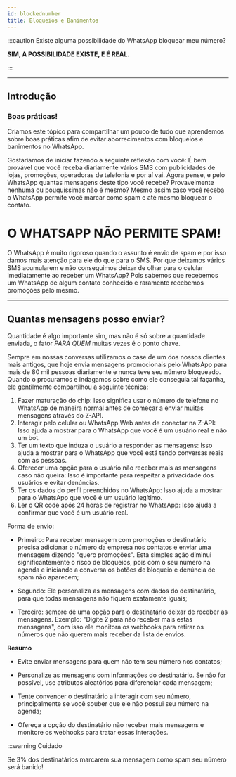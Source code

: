 ```yaml
---
id: blockednumber
title: Bloqueios e Banimentos
---
```


:::caution Existe alguma possibilidade do WhatsApp bloquear meu número?

**SIM, A POSSIBILIDADE EXISTE, E É REAL.**

:::

---

## Introdução

### Boas práticas!

Criamos este tópico para compartilhar um pouco de tudo que aprendemos sobre boas práticas afim de evitar aborrecimentos com bloqueios e banimentos no WhatsApp.

Gostaríamos de iniciar fazendo a seguinte reflexão com você: É bem provável que você receba diariamente vários SMS com publicidades de lojas, promoções, operadoras de telefonia e por aí vai.
Agora pense, e pelo WhatsApp quantas mensagens deste tipo você recebe? Provavelmente nenhuma ou pouquíssimas não é mesmo? Mesmo assim caso você receba o WhatsApp permite você marcar como spam e até mesmo bloquear o contato.

# O WHATSAPP NÃO PERMITE SPAM!

O WhatsApp é muito rigoroso quando o assunto é envio de spam e por isso damos mais atenção para ele do que para o SMS. Por que deixamos vários SMS acumularem e não conseguimos deixar de olhar para o celular imediatamente ao receber um WhatsApp? Pois sabemos que recebemos um WhatsApp de algum contato conhecido e raramente recebemos promoções pelo mesmo.

---

## Quantas mensagens posso enviar?

Quantidade é algo importante sim, mas não é só sobre a quantidade enviada, o fator _PARA QUEM_ muitas vezes é o ponto chave.

Sempre em nossas conversas utilizamos o case de um dos nossos clientes mais antigos, que hoje envia mensagens promocionais pelo WhatsApp para mais de 80 mil pessoas diariamente e nunca teve seu número bloqueado. Quando o procuramos e indagamos sobre como ele conseguia tal façanha, ele gentilmente compartilhou a seguinte técnica:

1.	Fazer maturação do chip: Isso significa usar o número de telefone no WhatsApp de maneira normal antes de começar a enviar muitas mensagens através do Z-API.
2.	Interagir pelo celular ou WhatsApp Web antes de conectar na Z-API: Isso ajuda a mostrar para o WhatsApp que você é um usuário real e não um bot.
3.	Ter um texto que induza o usuário a responder as mensagens: Isso ajuda a mostrar para o WhatsApp que você está tendo conversas reais com as pessoas.
4.	Oferecer uma opção para o usuário não receber mais as mensagens caso não queira: Isso é importante para respeitar a privacidade dos usuários e evitar denúncias.
5.	Ter os dados do perfil preenchidos no WhatsApp: Isso ajuda a mostrar para o WhatsApp que você é um usuário legítimo.
6.	Ler o QR code após 24 horas de registrar no WhatsApp: Isso ajuda a confirmar que você é um usuário real.

Forma de envio:

- Primeiro: Para receber mensagem com promoções o destinatário precisa adicionar o número da empresa nos contatos e enviar uma mensagem dizendo "quero promoções". Esta simples ação diminui significantemente o risco de bloqueios, pois com o seu número na agenda e iniciando a conversa os botões de bloqueio e denúncia de spam não aparecem;

- Segundo: Ele personaliza as mensagens com dados do destinatário, para que todas mensagens não fiquem exatamente iguais;

- Terceiro: sempre dê uma opção para o destinatário deixar de receber as mensagens. Exemplo: "Digite 2 para não receber mais estas mensagens", com isso ele monitora os webhooks para retirar os números que não querem mais receber da lista de envios.


**Resumo**

- Evite enviar mensagens para quem não tem seu número nos contatos;

- Personalize as mensagens com informações do destinatário. Se não for possível, use atributos aleatórios para diferenciar cada mensagem;

- Tente convencer o destinatário a interagir com seu número, principalmente se você souber que ele não possui seu número na agenda;

- Ofereça a opção do destinatário não receber mais mensagens e monitore os webhooks para tratar essas interações.

:::warning Cuidado

Se 3% dos destinatários marcarem sua mensagem como spam seu número será banido!
